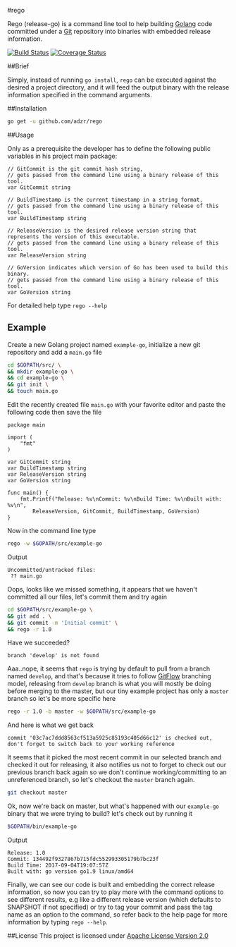 #rego

Rego (release-go) is a command line tool to help building [Golang](https://golang.org) code committed under a [Git](https://git-scm.com/) repository into binaries with embedded release information.

[![Build Status](https://travis-ci.org/adzr/rego.svg?branch=master)](https://travis-ci.org/adzr/rego) [![Coverage Status](https://coveralls.io/repos/github/adzr/rego/badge.svg?branch=master)](https://coveralls.io/github/adzr/rego?branch=master)


##Brief

Simply, instead of running `go install`, `rego` can be executed against the desired a project directory, and it will feed the output binary with the release information specified in the command arguments.

##Installation

```bash
go get -u github.com/adzr/rego
```

##Usage

Only as a prerequisite the developer has to define the following public variables in his project main package:

```golang
// GitCommit is the git commit hash string,
// gets passed from the command line using a binary release of this tool.
var GitCommit string

// BuildTimestamp is the current timestamp in a string format,
// gets passed from the command line using a binary release of this tool.
var BuildTimestamp string

// ReleaseVersion is the desired release version string that represents the version of this executable.
// gets passed from the command line using a binary release of this tool.
var ReleaseVersion string

// GoVersion indicates which version of Go has been used to build this binary.
// gets passed from the command line using a binary release of this tool.
var GoVersion string

```
For detailed help type ```rego --help```

Example
------
Create a new Golang project named ```example-go```, initialize a new git repository and add a ```main.go``` file
```bash
cd $GOPATH/src/ \
&& mkdir example-go \
&& cd example-go \
&& git init \
&& touch main.go
```
Edit the recently created file ```main.go``` with your favorite editor and paste the following code then save the file
```golang
package main

import (
	"fmt"
)

var GitCommit string
var BuildTimestamp string
var ReleaseVersion string
var GoVersion string

func main() {
	fmt.Printf("Release: %v\nCommit: %v\nBuild Time: %v\nBuilt with: %v\n",
		ReleaseVersion, GitCommit, BuildTimestamp, GoVersion)
}

```
Now in the command line type
```bash
rego -w $GOPATH/src/example-go
```
Output
```
Uncommitted/untracked files:
 ?? main.go
```
Oops, looks like we missed something, it appears that we haven't committed all our files, let's commit them and try again
```bash
cd $GOPATH/src/example-go \
&& git add . \
&& git commit -m 'Initial commit' \
&& rego -r 1.0
```
Have we succeeded?
```
branch 'develop' is not found
```
Aaa..nope, it seems that ```rego``` is trying by default to pull from a branch named ```develop```, and that's because it tries to follow [GitFlow](https://datasift.github.io/gitflow/IntroducingGitFlow.html) branching model, releasing from ```develop``` branch is what you will mostly be doing before merging to the master, but our tiny example project has only a ```master``` branch so let's be more specific here
```bash
rego -r 1.0 -b master -w $GOPATH/src/example-go
```
And here is what we get back
```
commit '03c7ac7ddd8563cf513a5925c85193c405d66c12' is checked out, don't forget to switch back to your working reference
```
It seems that it picked the most recent commit in our selected branch and checked it out for releasing, it also notifies us not to forget to check out our previous branch back again so we don't continue working/committing to an unreferenced branch, so let's checkout the ```master``` branch again.
```bash
git checkout master
```
Ok, now we're back on master, but what's happened with our ```example-go``` binary that we were trying to build? let's check out by running it
```bash
$GOPATH/bin/example-go
```
Output
```
Release: 1.0
Commit: 134492f9327867b715fdc552993305179b7bc23f
Build Time: 2017-09-04T19:07:57Z
Built with: go version go1.9 linux/amd64
```
Finally, we can see our code is built and embedding the correct release information, so now you can try to play more with the command options to see different results, e.g like a different release version (which defaults to SNAPSHOT if not specified) or try to tag your commit and pass the tag name as an option to the command, so refer back to the help page for more information by typing ```rego --help```.

##License
This project is licensed under [Apache License Version 2.0](http://www.apache.org/licenses/LICENSE-2.0.txt)
